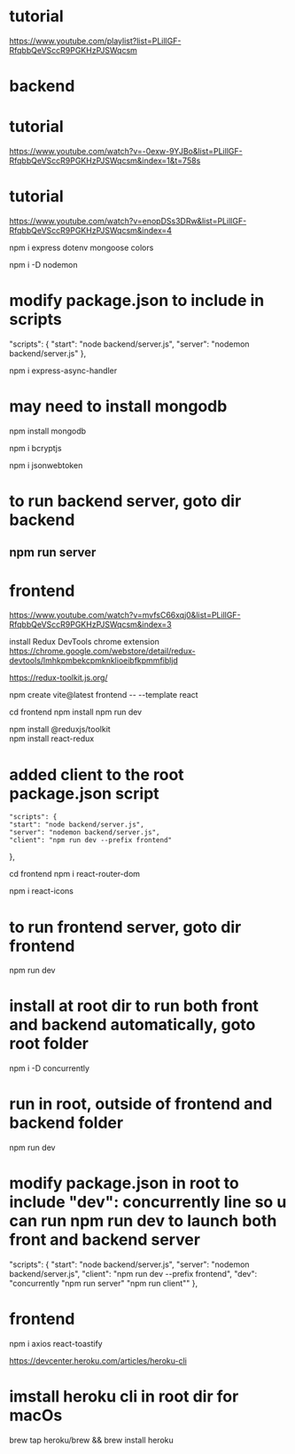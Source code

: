 # tutorial
https://www.youtube.com/playlist?list=PLillGF-RfqbbQeVSccR9PGKHzPJSWqcsm

# backend

# tutorial
https://www.youtube.com/watch?v=-0exw-9YJBo&list=PLillGF-RfqbbQeVSccR9PGKHzPJSWqcsm&index=1&t=758s

# tutorial
https://www.youtube.com/watch?v=enopDSs3DRw&list=PLillGF-RfqbbQeVSccR9PGKHzPJSWqcsm&index=4

npm i express dotenv mongoose colors

npm i -D nodemon

# modify package.json to include in scripts
  "scripts": {
    "start": "node backend/server.js",
    "server": "nodemon backend/server.js"
  },

  npm i express-async-handler

  # may need to install mongodb

  npm install mongodb

  npm i bcryptjs

  npm i jsonwebtoken

  # to run backend server, goto dir backend
  npm run server
  ----

  # frontend

  https://www.youtube.com/watch?v=mvfsC66xqj0&list=PLillGF-RfqbbQeVSccR9PGKHzPJSWqcsm&index=3


  install Redux DevTools chrome extension
  https://chrome.google.com/webstore/detail/redux-devtools/lmhkpmbekcpmknklioeibfkpmmfibljd

  https://redux-toolkit.js.org/

  npm create vite@latest frontend -- --template react

  cd frontend
  npm install
  npm run dev

  npm install @reduxjs/toolkit  
  npm install react-redux

# added client to the root package.json script
    "scripts": {
    "start": "node backend/server.js",
    "server": "nodemon backend/server.js",
    "client": "npm run dev --prefix frontend"
  },

  cd frontend
  npm i react-router-dom

  npm i react-icons

# to run frontend server, goto dir frontend
npm run dev

# install at root dir to run both front and backend automatically, goto root folder
npm i -D concurrently

# run in root, outside of frontend and backend folder
npm run dev

# modify package.json in root to include "dev": concurrently line so u can run npm run dev to launch both front and backend server

  "scripts": {
    "start": "node backend/server.js",
    "server": "nodemon backend/server.js",
    "client": "npm run dev --prefix frontend",
    "dev": "concurrently \"npm run server\" \"npm run client\""
  },

  # frontend
  npm i axios react-toastify

  https://devcenter.heroku.com/articles/heroku-cli
  # imstall heroku cli in root dir for macOs
  brew tap heroku/brew && brew install heroku